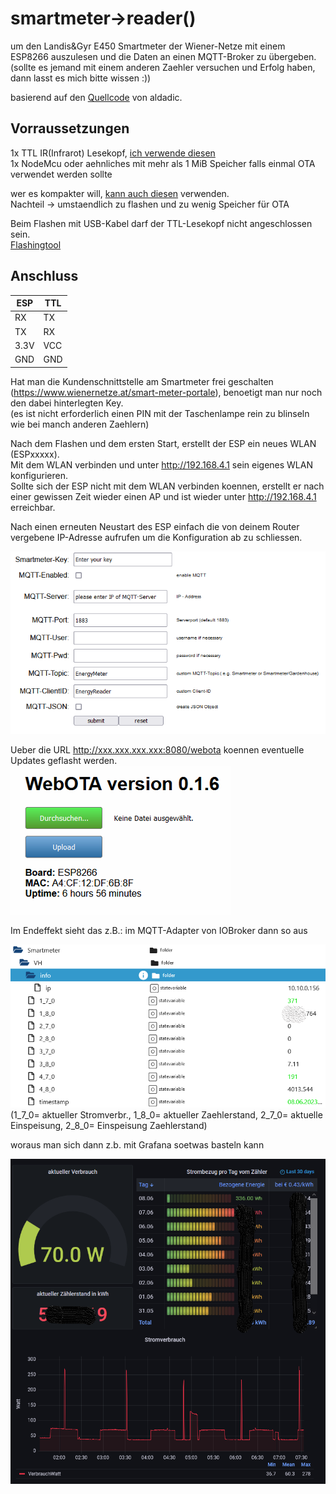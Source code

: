 # smartmeter->reader()
um den Landis&amp;Gyr E450 Smartmeter der Wiener-Netze mit einem ESP8266 auszulesen und die Daten an einen MQTT-Broker zu übergeben.  
(sollte es jemand mit einem anderen Zaehler versuchen und Erfolg haben, dann lasst es mich bitte wissen :))

basierend auf den [Quellcode](https://github.com/aldadic/esp32-smartmeter-reader) von aldadic.  

## Vorraussetzungen  
1x TTL IR(Infrarot) Lesekopf, [ich verwende diesen](https://bayha-electronics.de/produkt/bausatz-ttl-irinfrarot-lese-schreibkopf/)  
1x NodeMcu oder aehnliches mit mehr als 1 MiB Speicher falls einmal OTA verwendet werden sollte  

wer es kompakter will, [kann auch diesen](https://bayha-electronics.de/produkt/tasmota-wifi-lesekopf/) verwenden.  
Nachteil -> umstaendlich zu flashen und zu wenig Speicher für OTA  

Beim Flashen mit USB-Kabel darf der TTL-Lesekopf nicht angeschlossen sein.  
[Flashingtool](https://github.com/Jason2866/ESP_Flasher/releases)

## Anschluss  
|ESP  |TTL  |  
|-----|-----|  
|RX   |TX   |  
|TX   |RX   |  
|3.3V |VCC  |  
|GND  |GND  |  

Hat man die Kundenschnittstelle am Smartmeter frei geschalten (https://www.wienernetze.at/smart-meter-portale), benoetigt man nur noch den dabei hinterlegten Key.  
(es ist nicht erforderlich einen PIN mit der Taschenlampe rein zu blinseln wie bei manch anderen Zaehlern)  

Nach dem Flashen und dem ersten Start, erstellt der ESP ein neues WLAN (ESPxxxxx).  
Mit dem WLAN verbinden und unter http://192.168.4.1 sein eigenes WLAN konfigurieren.  
Sollte sich der ESP nicht mit dem WLAN verbinden koennen, erstellt er nach einer gewissen Zeit wieder einen AP und ist wieder unter http://192.168.4.1 erreichbar.    

Nach einen erneuten Neustart des ESP einfach die von deinem Router vergebene IP-Adresse aufrufen um die Konfiguration ab zu schliessen.  

![setup](https://github.com/andimolzer/esp_LandisGyr_Wienernetze/blob/main/setup.PNG)  

Ueber die URL http://xxx.xxx.xxx.xxx:8080/webota koennen eventuelle Updates geflasht werden.  
![OTA](https://github.com/andimolzer/esp_LandisGyr_Wienernetze/blob/main/ota.png)  

Im Endeffekt sieht das z.B.: im MQTT-Adapter von IOBroker dann so aus   
  
![IOBROKER](https://github.com/andimolzer/esp_LandisGyr_Wienernetze/blob/main/iobroker.PNG)  
(1_7_0= aktueller Stromverbr., 1_8_0= aktueller Zaehlerstand, 2_7_0= aktuelle Einspeisung, 2_8_0= Einspeisung Zaehlerstand)  
  
  woraus man sich dann z.b. mit Grafana soetwas basteln kann  
  
![grafana](https://github.com/andimolzer/esp_LandisGyr_Wienernetze/blob/main/grafana.PNG)  
